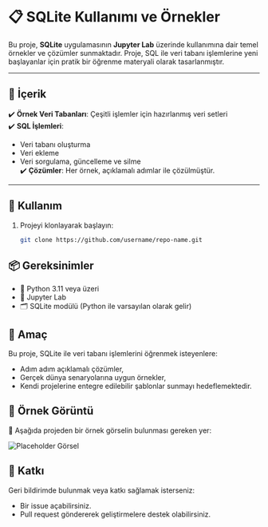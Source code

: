 
# 📋 SQLite Kullanımı ve Örnekler

Bu proje, **SQLite** uygulamasının **Jupyter Lab** üzerinde kullanımına dair temel örnekler ve çözümler sunmaktadır. Proje, SQL ile veri tabanı işlemlerine yeni başlayanlar için pratik bir öğrenme materyali olarak tasarlanmıştır. 

---

## 📂 İçerik

✔️ **Örnek Veri Tabanları**: Çeşitli işlemler için hazırlanmış veri setleri  
✔️ **SQL İşlemleri**:  
   - Veri tabanı oluşturma  
   - Veri ekleme  
   - Veri sorgulama, güncelleme ve silme  
✔️ **Çözümler**: Her örnek, açıklamalı adımlar ile çözülmüştür.  

---

## 🚀 Kullanım

1. Projeyi klonlayarak başlayın:
   ```bash
   git clone https://github.com/username/repo-name.git
    ```

## 📦 Gereksinimler
- 🐍 Python 3.11 veya üzeri
- 📘 Jupyter Lab
- 🗂️ SQLite modülü (Python ile varsayılan olarak gelir)

## 🎯 Amaç
Bu proje, SQLite ile veri tabanı işlemlerini öğrenmek isteyenlere:

- Adım adım açıklamalı çözümler,
- Gerçek dünya senaryolarına uygun örnekler,
- Kendi projelerine entegre edilebilir şablonlar sunmayı hedeflemektedir.

## 🌟 Örnek Görüntü

📌 Aşağıda projeden bir örnek görselin bulunması gereken yer:  

![Placeholder Görsel](https://via.placeholder.com/800x400.png?text=Proje+G%C3%B6r%C3%BCnt%C3%BCs%C3%BC+Eklenebilir)


## 🤝 Katkı
Geri bildirimde bulunmak veya katkı sağlamak isterseniz:

- Bir issue açabilirsiniz.
- Pull request göndererek geliştirmelere destek olabilirsiniz.



